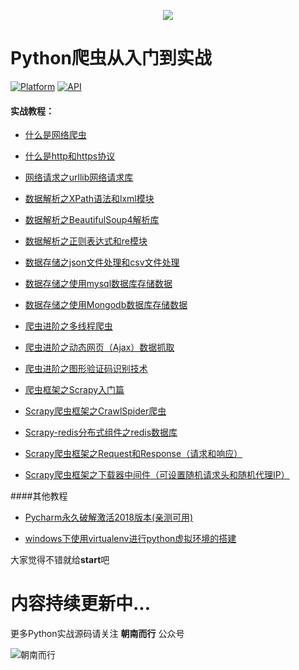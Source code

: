 
<p align="center">
<img src="http://pdslz41u3.bkt.clouddn.com/logo2.png">
</p>

# Python爬虫从入门到实战

[![Platform](https://img.shields.io/badge/platform-python-green.svg)](https://www.python.org/) [![API](https://img.shields.io/badge/API-3.6.5-yellow.svg?style=flat)](https://www.python.org/)


#### 实战教程：

-   [什么是网络爬虫](https://www.jianshu.com/p/c046e974dcab)

-   [什么是http和https协议](https://www.jianshu.com/p/3bf57d287a34)

-   [网络请求之urllib网络请求库](https://www.jianshu.com/p/a94f809f7882)

-   [数据解析之XPath语法和lxml模块](https://www.jianshu.com/p/714c53090d02)

-   [数据解析之BeautifulSoup4解析库](https://www.jianshu.com/p/cae4167d0d92)

-   [数据解析之正则表达式和re模块](https://www.jianshu.com/p/c0037278a6e1)

-   [数据存储之json文件处理和csv文件处理](https://www.jianshu.com/p/8a540bb96758)

-   [数据存储之使用mysql数据库存储数据](https://www.jianshu.com/p/992967576d41)

-   [数据存储之使用Mongodb数据库存储数据](https://www.jianshu.com/p/c1f29b2abcce)

-   [爬虫进阶之多线程爬虫](https://www.jianshu.com/p/8d69d764e5f5)

-   [爬虫进阶之动态网页（Ajax）数据抓取](https://www.jianshu.com/p/cd5a67d35a11)

-   [爬虫进阶之图形验证码识别技术](https://www.jianshu.com/p/448e2adcd99b)

-   [爬虫框架之Scrapy入门篇](https://www.jianshu.com/p/0fa6dd942099)

-   [Scrapy爬虫框架之CrawlSpider爬虫](https://www.jianshu.com/p/1332135518a8)

-   [Scrapy-redis分布式组件之redis数据库](https://www.jianshu.com/p/9f8eb3d69fc7)

-   [Scrapy爬虫框架之Request和Response（请求和响应）](https://www.jianshu.com/p/0bc667532227)

-   [Scrapy爬虫框架之下载器中间件（可设置随机请求头和随机代理IP）](https://www.jianshu.com/p/6d10e2c7b52c)


####其他教程

-   [Pycharm永久破解激活2018版本(亲测可用)](https://www.jianshu.com/p/0663bad3aadf)

-   [windows下使用virtualenv进行python虚拟环境的搭建](https://www.jianshu.com/p/c61767cc5103)

大家觉得不错就给**start**吧

# 内容持续更新中...


更多Python实战源码请关注 **朝南而行**  公众号

![朝南而行](https://upload-images.jianshu.io/upload_images/1150982-da1c9c20907807ca.jpg?imageMogr2/auto-orient/strip%7CimageView2/2/w/1240)
